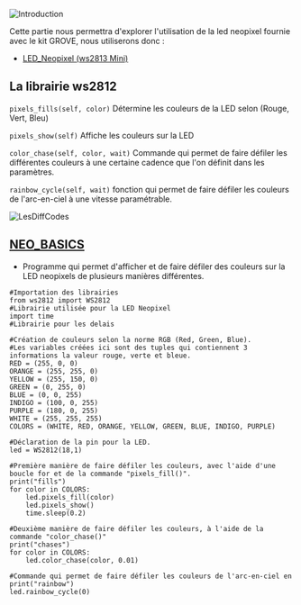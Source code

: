 ![Introduction](https://user-images.githubusercontent.com/124889426/234889868-d3e7d313-69c5-4ddb-b28b-ae387bf8668b.png)

Cette partie nous permettra d'explorer l'utilisation de la led neopixel fournie avec le kit GROVE, nous utiliserons donc :

- [LED_Neopixel (ws2813 Mini)](https://www.ratoeducation.be/fr/grove-rgb-led-ws2813-mini.html)

## La librairie ws2812

```pixels_fills(self, color)``` Détermine les couleurs de la LED selon (Rouge, Vert, Bleu)

```pixels_show(self)``` Affiche les couleurs sur la LED

```color_chase(self, color, wait)``` Commande qui permet de faire défiler les différentes couleurs à une certaine cadence que l'on définit dans les paramètres.

```rainbow_cycle(self, wait)``` fonction qui permet de faire défiler les couleurs de l'arc-en-ciel à une vitesse paramétrable.

![LesDiffCodes](https://user-images.githubusercontent.com/124889426/234893813-c93820dc-40d3-4ce4-b5d6-7c41072b03af.png)

## [NEO_BASICS](NEO_BASICS.py)
- Programme qui permet d'afficher et de faire défiler des couleurs sur la LED neopixels de plusieurs manières différentes.

```
#Importation des librairies
from ws2812 import WS2812
#Librairie utilisée pour la LED Neopixel
import time
#Librairie pour les delais

#Création de couleurs selon la norme RGB (Red, Green, Blue).
#Les variables créées ici sont des tuples qui contiennent 3 informations la valeur rouge, verte et bleue.
RED = (255, 0, 0)
ORANGE = (255, 255, 0)
YELLOW = (255, 150, 0)
GREEN = (0, 255, 0)
BLUE = (0, 0, 255)
INDIGO = (100, 0, 255)
PURPLE = (180, 0, 255)
WHITE = (255, 255, 255)
COLORS = (WHITE, RED, ORANGE, YELLOW, GREEN, BLUE, INDIGO, PURPLE)

#Déclaration de la pin pour la LED.
led = WS2812(18,1)

#Première manière de faire défiler les couleurs, avec l'aide d'une boucle for et de la commande "pixels_fill()".
print("fills")
for color in COLORS:
    led.pixels_fill(color)
    led.pixels_show()
    time.sleep(0.2)

#Deuxième manière de faire défiler les couleurs, à l'aide de la commande "color_chase()"
print("chases")
for color in COLORS:
    led.color_chase(color, 0.01)

#Commande qui permet de faire défiler les couleurs de l'arc-en-ciel en 
print("rainbow")
led.rainbow_cycle(0)      
```
